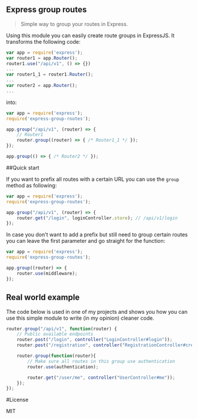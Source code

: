 Express group routes
--------------------

> Simple way to group your routes in Express.

Using this module you can easily create route groups in ExpressJS. It transforms the following code:

```javascript
var app = require('express');
var router1 = app.Router();
router1.use("/api/v1", () => {})
...
var router1_1 = router1.Router();
...
var router2 = app.Router();
...
```

into:

```javascript
var app = require('express');
require('express-group-routes');

app.group("/api/v1", (router) => {
    // Router1
    router.group((router) => { /* Router1_1 */ });
});

app.group(() => { /* Router2 */ });
```

##Quick start

If you want to prefix all routes with a certain URL you can use the `group` method as following: 

```javascript
var app = require('express');
require('express-group-routes');

app.group("/api/v1", (router) => {
    router.get("/login", loginController.store); // /api/v1/login 
});
```

In case you don't want to add a prefix but still need to group certain routes you can leave the first parameter and go straight for the function:

```javascript
var app = require('express');
require('express-group-routes');

app.group((router) => {
    router.use(middleware);
});
```

## Real world example

The code below is used in one of my projects and shows you how you can use this simple module to write (in my opinion) cleaner code.

```javascript
router.group("/api/v1", function(router) {
    // Public available endpoints
    router.post("/login", controller("LoginController#login"));
    router.post("/registration", controller("RegistrationController#create"));

    router.group(function(router){
        // Make sure all routes in this group use authentication
        router.use(authentication);

        router.get("/user/me", controller("UserController#me"));
    });
});
```

#License

MIT